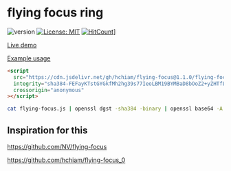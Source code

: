 # flying focus ring

![version](https://img.shields.io/github/release/hchiam/flying-focus) [![License: MIT](https://img.shields.io/badge/License-MIT-yellow.svg)](https://opensource.org/licenses/MIT) [![HitCount](http://hits.dwyl.com/hchiam/flying-focus.svg)](http://hits.dwyl.com/hchiam/flying-focus)]

[Live demo](https://codepen.io/hchiam/pen/MWKKxdW)

[Example usage](https://github.com/hchiam/flying-focus/blob/master/example-usage.html)

```html
<script
  src="https://cdn.jsdelivr.net/gh/hchiam/flying-focus@1.1.0/flying-focus.js"
  integrity="sha384-FEFayKTstGYGkfMh2hg39s77IeoLBM19BYMBaD8bOoZ2+yZHTfLWHgILLTKCCKVc"
  crossorigin="anonymous"
></script>
```

```bash
cat flying-focus.js | openssl dgst -sha384 -binary | openssl base64 -A
```

## Inspiration for this

<https://github.com/NV/flying-focus>

<https://github.com/hchiam/flying-focus_0>
